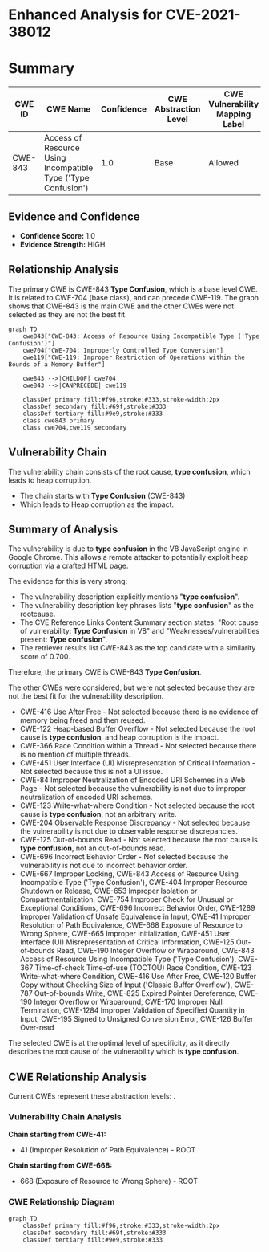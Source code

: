 # Enhanced Analysis for CVE-2021-38012

# Summary
| CWE ID | CWE Name | Confidence | CWE Abstraction Level | CWE Vulnerability Mapping Label | CWE-Vulnerability Mapping Notes |
|---|---|---|---|---|---|
| CWE-843 | Access of Resource Using Incompatible Type ('Type Confusion') | 1.0 | Base | Allowed | Primary CWE |

## Evidence and Confidence

*   **Confidence Score:** 1.0
*   **Evidence Strength:** HIGH

## Relationship Analysis
The primary CWE is CWE-843 **Type Confusion**, which is a base level CWE. It is related to CWE-704 (base class), and can precede CWE-119. The graph shows that CWE-843 is the main CWE and the other CWEs were not selected as they are not the best fit.

```mermaid
graph TD
    cwe843["CWE-843: Access of Resource Using Incompatible Type ('Type Confusion')"]
    cwe704["CWE-704: Improperly Controlled Type Conversion"]
    cwe119["CWE-119: Improper Restriction of Operations within the Bounds of a Memory Buffer"]
    
    cwe843 -->|CHILDOF| cwe704
    cwe843 -->|CANPRECEDE| cwe119
    
    classDef primary fill:#f96,stroke:#333,stroke-width:2px
    classDef secondary fill:#69f,stroke:#333
    classDef tertiary fill:#9e9,stroke:#333
    class cwe843 primary
    class cwe704,cwe119 secondary
```

## Vulnerability Chain
The vulnerability chain consists of the root cause, **type confusion**, which leads to heap corruption.
- The chain starts with **Type Confusion** (CWE-843)
- Which leads to Heap corruption as the impact.

## Summary of Analysis
The vulnerability is due to **type confusion** in the V8 JavaScript engine in Google Chrome. This allows a remote attacker to potentially exploit heap corruption via a crafted HTML page.

The evidence for this is very strong:
*   The vulnerability description explicitly mentions "**type confusion**".
*   The vulnerability description key phrases lists "**type confusion**" as the rootcause.
*   The CVE Reference Links Content Summary section states: "Root cause of vulnerability: **Type Confusion** in V8" and "Weaknesses/vulnerabilities present: **Type confusion**".
*   The retriever results list CWE-843 as the top candidate with a similarity score of 0.700.

Therefore, the primary CWE is CWE-843 **Type Confusion**.

The other CWEs were considered, but were not selected because they are not the best fit for the vulnerability description.
- CWE-416 Use After Free - Not selected because there is no evidence of memory being freed and then reused.
- CWE-122 Heap-based Buffer Overflow - Not selected because the root cause is **type confusion**, and heap corruption is the impact.
- CWE-366 Race Condition within a Thread - Not selected because there is no mention of multiple threads.
- CWE-451 User Interface (UI) Misrepresentation of Critical Information - Not selected because this is not a UI issue.
- CWE-84 Improper Neutralization of Encoded URI Schemes in a Web Page - Not selected because the vulnerability is not due to improper neutralization of encoded URI schemes.
- CWE-123 Write-what-where Condition - Not selected because the root cause is **type confusion**, not an arbitrary write.
- CWE-204 Observable Response Discrepancy - Not selected because the vulnerability is not due to observable response discrepancies.
- CWE-125 Out-of-bounds Read - Not selected because the root cause is **type confusion**, not an out-of-bounds read.
- CWE-696 Incorrect Behavior Order - Not selected because the vulnerability is not due to incorrect behavior order.
- CWE-667 Improper Locking, CWE-843 Access of Resource Using Incompatible Type ('Type Confusion'), CWE-404 Improper Resource Shutdown or Release, CWE-653 Improper Isolation or Compartmentalization, CWE-754 Improper Check for Unusual or Exceptional Conditions, CWE-696 Incorrect Behavior Order, CWE-1289 Improper Validation of Unsafe Equivalence in Input, CWE-41 Improper Resolution of Path Equivalence, CWE-668 Exposure of Resource to Wrong Sphere, CWE-665 Improper Initialization, CWE-451 User Interface (UI) Misrepresentation of Critical Information, CWE-125 Out-of-bounds Read, CWE-190 Integer Overflow or Wraparound, CWE-843 Access of Resource Using Incompatible Type ('Type Confusion'), CWE-367 Time-of-check Time-of-use (TOCTOU) Race Condition, CWE-123 Write-what-where Condition, CWE-416 Use After Free, CWE-120 Buffer Copy without Checking Size of Input ('Classic Buffer Overflow'), CWE-787 Out-of-bounds Write, CWE-825 Expired Pointer Dereference, CWE-190 Integer Overflow or Wraparound, CWE-170 Improper Null Termination, CWE-1284 Improper Validation of Specified Quantity in Input, CWE-195 Signed to Unsigned Conversion Error, CWE-126 Buffer Over-read

The selected CWE is at the optimal level of specificity, as it directly describes the root cause of the vulnerability which is **type confusion**.


## CWE Relationship Analysis

Current CWEs represent these abstraction levels: .


### Vulnerability Chain Analysis

**Chain starting from CWE-41:**
- 41 (Improper Resolution of Path Equivalence) - ROOT


**Chain starting from CWE-668:**
- 668 (Exposure of Resource to Wrong Sphere) - ROOT



### CWE Relationship Diagram

```mermaid
graph TD
    classDef primary fill:#f96,stroke:#333,stroke-width:2px
    classDef secondary fill:#69f,stroke:#333
    classDef tertiary fill:#9e9,stroke:#333
```